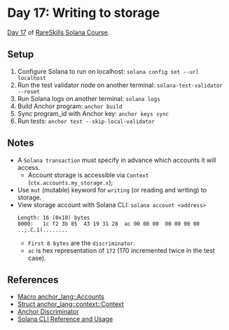 # Day 17: Writing to storage

[Day 17](https://www.rareskills.io/post/solana-counter-program) of [RareSkills Solana Course](https://www.rareskills.io/solana-tutorial).

## Setup

1. Configure Solana to run on localhost: `solana config set --url localhost`
2. Run the test validator node on another terminal: `solana-test-validator --reset`
3. Run Solana logs on another terminal: `solana logs`
4. Build Anchor program: `anchor build`
5. Sync program_id with Anchor key: `anchor keys sync`
6. Run tests: `anchor test --skip-local-validator`

## Notes

- A `Solana transaction` must specify in advance which accounts it will access.
  - Account storage is accessible via `Context` (`ctx.accounts.my_storage.x`);
- Use `mut` (mutable) keyword for `writing` (or reading and writing) to storage.
- View storage account with Solana CLI: `solana account <address>`
  ```
  Length: 16 (0x10) bytes
  0000:   1c f2 3b 85  43 19 31 28  ac 00 00 00  00 00 00 00   ..;.C.1(........
  ```
  - `First 8 bytes` are the `discriminator`.
  - `ac` is hex representation of `172` (170 incremented twice in the test case).

## References

- [Macro anchor_lang::Accounts](https://docs.rs/anchor-lang/latest/anchor_lang/derive.Accounts.html)
- [Struct anchor_lang::context::Context](https://docs.rs/anchor-lang/latest/anchor_lang/context/struct.Context.html)
- [Anchor Discriminator](https://book.anchor-lang.com/anchor_bts/discriminator.html)
- [Solana CLI Reference and Usage](https://docs.solanalabs.com/cli/usage)
